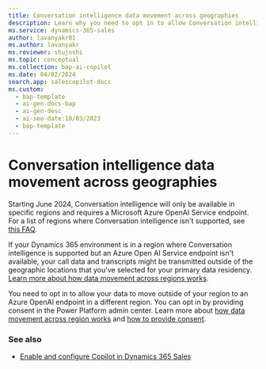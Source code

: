 ```yaml
---
title: Conversation intelligence data movement across geographies
description: Learn why you need to opt in to allow Conversation intelligence data to move outside of your default geography and how Azure OpenAI protects your data in transit.
ms.service: dynamics-365-sales
author: lavanyakr01
ms.author: lavanyakr
ms.reviewer: shujoshi
ms.topic: conceptual
ms.collection: bap-ai-copilot
ms.date: 04/02/2024
search.app: salescopilot-docs
ms.custom:
  - bap-template
  - ai-gen-docs-bap
  - ai-gen-desc
  - ai-seo-date:10/03/2023
  - bap-template
---
```


# Conversation intelligence data movement across geographies

Starting June 2024, Conversation intelligence will only be available in specific regions and requires a Microsoft Azure OpenAI Service endpoint. For a list of regions where Conversation intelligence isn't supported, see [this FAQ](sales-copilot-faq.md#is-copilot-in-dynamics-365-sales-available-in-all-regions).

If your Dynamics 365 environment is in a region where Conversation intelligence is supported but an Azure Open AI Service endpoint isn't available, your call data and transcripts might be transmitted outside of the geographic locations that you've selected for your primary data residency. [Learn more about how data movement across regions works](/power-platform/admin/geographical-availability-copilot#how-data-movement-across-regions-works).

You need to opt in to allow your data to move outside of your region to an Azure OpenAI endpoint in a different region. You can opt in by providing consent in the Power Platform admin center. Learn more about [how data movement across region works](/power-platform/admin/geographical-availability-copilot#how-data-movement-across-regions-works) and [how to provide consent](/power-platform/admin/geographical-availability-copilot#enable-data-movement-across-regions).


### See also

- [Enable and configure Copilot in Dynamics 365 Sales](enable-setup-copilot.md)
